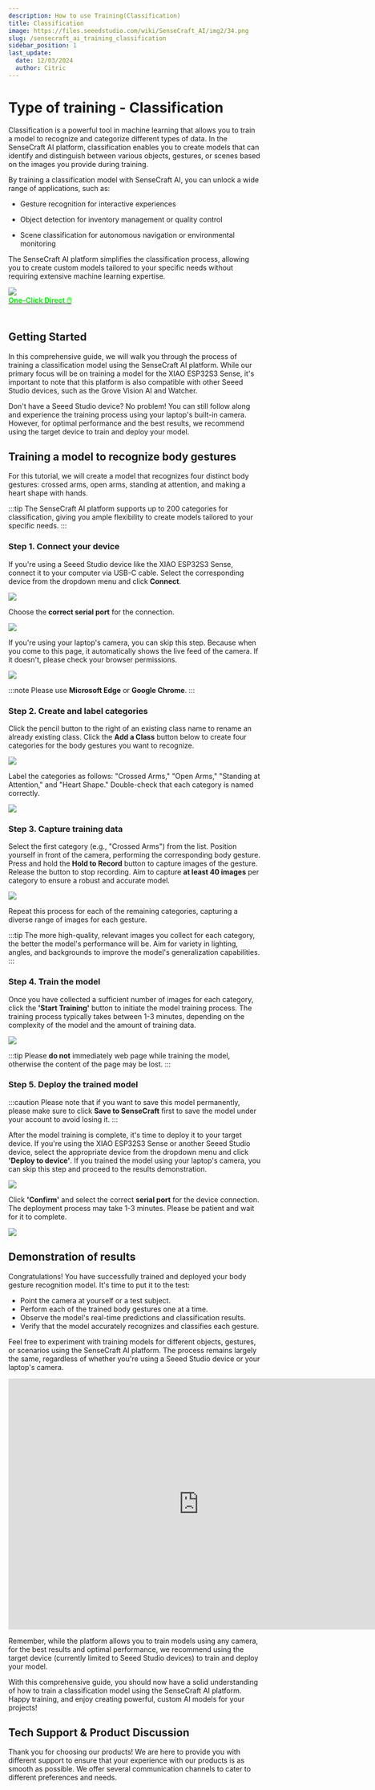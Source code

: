 ```yaml
---
description: How to use Training(Classification)
title: Classification
image: https://files.seeedstudio.com/wiki/SenseCraft_AI/img2/34.png
slug: /sensecraft_ai_training_classification
sidebar_position: 1
last_update:
  date: 12/03/2024
  author: Citric
---
```


# Type of training - Classification

Classification is a powerful tool in machine learning that allows you to train a model to recognize and categorize different types of data. In the SenseCraft AI platform, classification enables you to create models that can identify and distinguish between various objects, gestures, or scenes based on the images you provide during training.

By training a classification model with SenseCraft AI, you can unlock a wide range of applications, such as:

- Gesture recognition for interactive experiences

- Object detection for inventory management or quality control

- Scene classification for autonomous navigation or environmental monitoring

The SenseCraft AI platform simplifies the classification process, allowing you to create custom models tailored to your specific needs without requiring extensive machine learning expertise.

<div style={{textAlign:'center'}}><img src="https://files.seeedstudio.com/wiki/SenseCraft_AI/img2/34.png" style={{width:1000, height:'auto'}}/></div>

<div class="get_one_now_container" style={{textAlign: 'center'}}>
    <a class="get_one_now_item" href="https://sensecraft.seeed.cc/ai/#/training">
            <strong><span><font color={'FFFFFF'} size={"4"}>One-Click Direct 🖱️</font></span></strong>
    </a>
</div><br />

## Getting Started

In this comprehensive guide, we will walk you through the process of training a classification model using the SenseCraft AI platform. While our primary focus will be on training a model for the XIAO ESP32S3 Sense, it's important to note that this platform is also compatible with other Seeed Studio devices, such as the Grove Vision AI and Watcher.

Don't have a Seeed Studio device? No problem! You can still follow along and experience the training process using your laptop's built-in camera. However, for optimal performance and the best results, we recommend using the target device to train and deploy your model.

## Training a model to recognize body gestures

For this tutorial, we will create a model that recognizes four distinct body gestures: crossed arms, open arms, standing at attention, and making a heart shape with hands.

:::tip
The SenseCraft AI platform supports up to 200 categories for classification, giving you ample flexibility to create models tailored to your specific needs.
:::

### Step 1. Connect your device

If you're using a Seeed Studio device like the XIAO ESP32S3 Sense, connect it to your computer via USB-C cable. Select the corresponding device from the dropdown menu and click **Connect**.

<div style={{textAlign:'center'}}><img src="https://files.seeedstudio.com/wiki/SenseCraft_AI/img2/35.png" style={{width:1000, height:'auto'}}/></div>

Choose the **correct serial port** for the connection.

<div style={{textAlign:'center'}}><img src="https://files.seeedstudio.com/wiki/SenseCraft_AI/img2/36.png" style={{width:1000, height:'auto'}}/></div>

If you're using your laptop's camera, you can skip this step. Because when you come to this page, it automatically shows the live feed of the camera. If it doesn't, please check your browser permissions.

<div style={{textAlign:'center'}}><img src="https://files.seeedstudio.com/wiki/SenseCraft_AI/img2/37.png" style={{width:1000, height:'auto'}}/></div>

:::note
Please use **Microsoft Edge** or **Google Chrome**.
:::

### Step 2. Create and label categories

Click the pencil button to the right of an existing class name to rename an already existing class. Click the **Add a Class** button below to create four categories for the body gestures you want to recognize.

<div style={{textAlign:'center'}}><img src="https://files.seeedstudio.com/wiki/SenseCraft_AI/img2/38.png" style={{width:600, height:'auto'}}/></div>

Label the categories as follows: "Crossed Arms," "Open Arms," "Standing at Attention," and "Heart Shape." Double-check that each category is named correctly.

<div style={{textAlign:'center'}}><img src="https://files.seeedstudio.com/wiki/SenseCraft_AI/img2/39.png" style={{width:600, height:'auto'}}/></div>

### Step 3. Capture training data

Select the first category (e.g., "Crossed Arms") from the list. Position yourself in front of the camera, performing the corresponding body gesture. Press and hold the **Hold to Record** button to capture images of the gesture. Release the button to stop recording. Aim to capture **at least 40 images** per category to ensure a robust and accurate model.

<div style={{textAlign:'center'}}><img src="https://files.seeedstudio.com/wiki/SenseCraft_AI/img2/40.png" style={{width:1000, height:'auto'}}/></div>

Repeat this process for each of the remaining categories, capturing a diverse range of images for each gesture.

:::tip
The more high-quality, relevant images you collect for each category, the better the model's performance will be. Aim for variety in lighting, angles, and backgrounds to improve the model's generalization capabilities.
:::

### Step 4. Train the model

Once you have collected a sufficient number of images for each category, click the **'Start Training'** button to initiate the model training process. The training process typically takes between 1-3 minutes, depending on the complexity of the model and the amount of training data.

<div style={{textAlign:'center'}}><img src="https://files.seeedstudio.com/wiki/SenseCraft_AI/img2/41.png" style={{width:1000, height:'auto'}}/></div>

:::tip
Please **do not** immediately web page while training the model, otherwise the content of the page may be lost.
:::

### Step 5. Deploy the trained model

:::caution
Please note that if you want to save this model permanently, please make sure to click **Save to SenseCraft** first to save the model under your account to avoid losing it.
:::

After the model training is complete, it's time to deploy it to your target device. If you're using the XIAO ESP32S3 Sense or another Seeed Studio device, select the appropriate device from the dropdown menu and click **'Deploy to device'**. If you trained the model using your laptop's camera, you can skip this step and proceed to the results demonstration.

<div style={{textAlign:'center'}}><img src="https://files.seeedstudio.com/wiki/SenseCraft_AI/img2/42.png" style={{width:1000, height:'auto'}}/></div>

Click **'Confirm'** and select the correct **serial port** for the device connection. The deployment process may take 1-3 minutes. Please be patient and wait for it to complete.

<div style={{textAlign:'center'}}><img src="https://files.seeedstudio.com/wiki/SenseCraft_AI/img2/20.png" style={{width:1000, height:'auto'}}/></div>

## Demonstration of results

Congratulations! You have successfully trained and deployed your body gesture recognition model. It's time to put it to the test:

- Point the camera at yourself or a test subject.
- Perform each of the trained body gestures one at a time.
- Observe the model's real-time predictions and classification results.
- Verify that the model accurately recognizes and classifies each gesture.

Feel free to experiment with training models for different objects, gestures, or scenarios using the SenseCraft AI platform. The process remains largely the same, regardless of whether you're using a Seeed Studio device or your laptop's camera.

<div class="table-center">
<iframe width="760" height="500" src="https://files.seeedstudio.com/wiki/SenseCraft_AI/img2/result.mp4?autoplay=0" scrolling="no" border="0" frameborder="no" framespacing="0" allowfullscreen="true"> </iframe>
</div>

Remember, while the platform allows you to train models using any camera, for the best results and optimal performance, we recommend using the target device (currently limited to Seeed Studio devices) to train and deploy your model.

With this comprehensive guide, you should now have a solid understanding of how to train a classification model using the SenseCraft AI platform. Happy training, and enjoy creating powerful, custom AI models for your projects!

## Tech Support & Product Discussion

Thank you for choosing our products! We are here to provide you with different support to ensure that your experience with our products is as smooth as possible. We offer several communication channels to cater to different preferences and needs.

<div class="button_tech_support_container">
<a href="https://forum.seeedstudio.com/" class="button_forum"></a>
<a href="https://www.seeedstudio.com/contacts" class="button_email"></a>
</div>

<div class="button_tech_support_container">
<a href="https://discord.gg/eWkprNDMU7" class="button_discord"></a>
<a href="https://github.com/Seeed-Studio/wiki-documents/discussions/69" class="button_discussion"></a>
</div>

